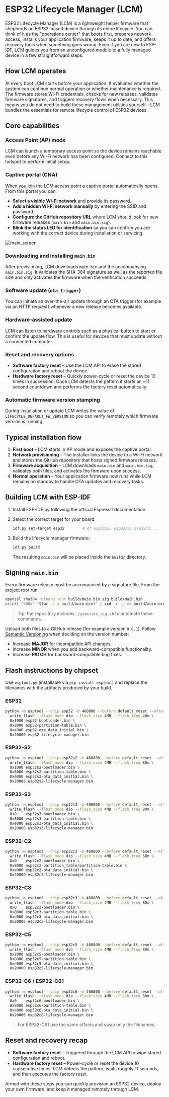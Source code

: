 # ESP32 Lifecycle Manager (LCM)

ESP32 Lifecycle Manager (LCM) is a lightweight helper firmware that shepherds an
ESP32-based device through its entire lifecycle. You can think of it as the
"operations center" that boots first, prepares network access, installs your
application firmware, keeps it up to date, and offers recovery tools when
something goes wrong. Even if you are new to ESP-IDF, LCM guides you from an
unconfigured module to a fully managed device in a few straightforward steps.

## How LCM operates

At every boot LCM starts before your application. It evaluates whether the
system can continue normal operation or whether maintenance is required. The
firmware stores Wi-Fi credentials, checks for new releases, validates firmware
signatures, and triggers recovery flows when necessary. This means you do not
need to build these management utilities yourself—LCM bundles the essentials for
remote lifecycle control of ESP32 devices.

## Core capabilities

### Access Point (AP) mode

LCM can launch a temporary access point so the device remains reachable even
before any Wi-Fi network has been configured. Connect to this hotspot to perform
initial setup.

### Captive portal (CNA)

When you join the LCM access point a captive portal automatically opens. From
this portal you can:

- **Select a visible Wi-Fi network** and provide its password.
- **Add a hidden Wi-Fi network manually** by entering the SSID and password.
- **Configure the GitHub repository URL** where LCM should look for new
  firmware releases (`main.bin` and `main.bin.sig`).
- **Blink the status LED for identification** so you can confirm you are working
  with the correct device during installation or servicing.

![main_screen](https://github.com/AchimPieters/esp32-lifecycle-manager/blob/main/main_screen.png)

### Downloading and installing `main.bin`

After provisioning, LCM downloads `main.bin` and the accompanying
`main.bin.sig`. It validates the SHA-384 signature as well as the reported file
size and only activates the firmware when the verification succeeds.

### Software update (`ota_trigger`)

You can initiate an over-the-air update through an OTA trigger (for example via
an HTTP request) whenever a new release becomes available.

### Hardware-assisted update

LCM can listen to hardware controls such as a physical button to start or
confirm the update flow. This is useful for devices that must update without a
connected computer.

### Reset and recovery options

- **Software factory reset** – Use the LCM API to erase the stored configuration
  and reboot the device.
- **Hardware factory reset** – Quickly power-cycle or reset the device 10 times
  in succession. Once LCM detects the pattern it starts an ~11 second countdown
  and performs the factory reset automatically.

### Automatic firmware version stamping

During installation or update LCM writes the value of
`LIFECYCLE_DEFAULT_FW_VERSION` so you can verify remotely which firmware version
is running.

## Typical installation flow

1. **First boot** – LCM starts in AP mode and exposes the captive portal.
2. **Network provisioning** – The installer links the device to a Wi-Fi network
   and stores the GitHub repository that hosts signed firmware releases.
3. **Firmware acquisition** – LCM downloads `main.bin` and `main.bin.sig`,
   validates both files, and activates the firmware upon success.
4. **Normal operation** – Your application firmware now runs while LCM remains on
   standby to handle OTA updates and recovery tasks.

## Building LCM with ESP-IDF

1. Install ESP-IDF by following the official Espressif documentation.
2. Select the correct target for your board:

   ```bash
   idf.py set-target esp32        # or esp32s2, esp32s3, esp32c3, ...
   ```

3. Build the lifecycle manager firmware:

   ```bash
   idf.py build
   ```

   The resulting `main.bin` will be placed inside the `build/` directory.

## Signing `main.bin`

Every firmware release must be accompanied by a signature file. From the project
root run:

```bash
openssl sha384 -binary -out build/main.bin.sig build/main.bin
printf "%08x" "$(wc -c < build/main.bin)" | xxd -r -p >> build/main.bin.sig
```

> Tip: the repository includes `./generate_sig.sh` to automate these commands.

Upload both files to a GitHub release (for example version `0.0.1`). Follow
[Semantic Versioning](https://semver.org/) when deciding on the version number:

- Increase **MAJOR** for incompatible API changes.
- Increase **MINOR** when you add backward-compatible functionality.
- Increase **PATCH** for backward-compatible bug fixes.

## Flash instructions by chipset

Use `esptool.py` (installable via `pip install esptool`) and replace the
filenames with the artifacts produced by your build.

### ESP32

```bash
python -m esptool --chip esp32 -b 460800 --before default_reset --after hard_reset \
  write_flash --flash_mode dio --flash_size 4MB --flash_freq 40m \
  0x1000 esp32-bootloader.bin \
  0x8000 esp32-partition-table.bin \
  0xe000 esp32-ota_data_initial.bin \
  0x20000 esp32-lifecycle-manager.bin
```

### ESP32-S2

```bash
python -m esptool --chip esp32s2 -b 460800 --before default_reset --after hard_reset \
  write_flash --flash_mode dio --flash_size 4MB --flash_freq 80m \
  0x1000 esp32s2-bootloader.bin \
  0x8000 esp32s2-partition-table.bin \
  0xe000 esp32s2-ota_data_initial.bin \
  0x20000 esp32s2-lifecycle-manager.bin
```

### ESP32-S3

```bash
python -m esptool --chip esp32s3 -b 460800 --before default_reset --after hard_reset \
  write_flash --flash_mode dio --flash_size 4MB --flash_freq 80m \
  0x0    esp32s3-bootloader.bin \
  0x8000 esp32s3-partition-table.bin \
  0xe000 esp32s3-ota_data_initial.bin \
  0x20000 esp32s3-lifecycle-manager.bin
```

### ESP32-C2

```bash
python -m esptool --chip esp32c2 -b 460800 --before default_reset --after hard_reset \
  write_flash --flash_mode dio --flash_size 4MB --flash_freq 60m \
  0x0    esp32c2-bootloader.bin \
  0x8000 esp32c2-partition_table/partition-table.bin \
  0xe000 esp32c2-ota_data_initial.bin \
  0x20000 esp32c2-lifecycle-manager.bin
```

### ESP32-C3

```bash
python -m esptool --chip esp32c3 -b 460800 --before default_reset --after hard_reset \
  write_flash --flash_mode dio --flash_size 4MB --flash_freq 80m \
  0x0    esp32c3-bootloader.bin \
  0x8000 esp32c3-partition-table.bin \
  0xe000 esp32c3-ota_data_initial.bin \
  0x20000 esp32c3-lifecycle-manager.bin
```

### ESP32-C5

```bash
python -m esptool --chip esp32c5 -b 460800 --before default_reset --after hard_reset \
  write_flash --flash_mode dio --flash_size 4MB --flash_freq 80m \
  0x2000 esp32c5-bootloader.bin \
  0x8000 esp32c5-partition-table.bin \
  0xe000 esp32c5-ota_data_initial.bin \
  0x20000 esp32c5-lifecycle-manager.bin
```

### ESP32-C6 / ESP32-C61

```bash
python -m esptool --chip esp32c6 -b 460800 --before default_reset --after hard_reset \
  write_flash --flash_mode dio --flash_size 4MB --flash_freq 80m \
  0x0    esp32c6-bootloader.bin \
  0x8000 esp32c6-partition-table.bin \
  0xe000 esp32c6-ota_data_initial.bin \
  0x20000 esp32c6-lifecycle-manager.bin
```

> For ESP32-C61 use the same offsets and swap only the filenames.

## Reset and recovery recap

- **Software factory reset** – Triggered through the LCM API to wipe stored
  configuration and reboot.
- **Hardware factory reset** – Power-cycle or reset the device 10 consecutive
  times. LCM detects the pattern, waits roughly 11 seconds, and then executes the
  factory reset.

Armed with these steps you can quickly provision an ESP32 device, deploy your
own firmware, and keep it managed remotely through LCM.
